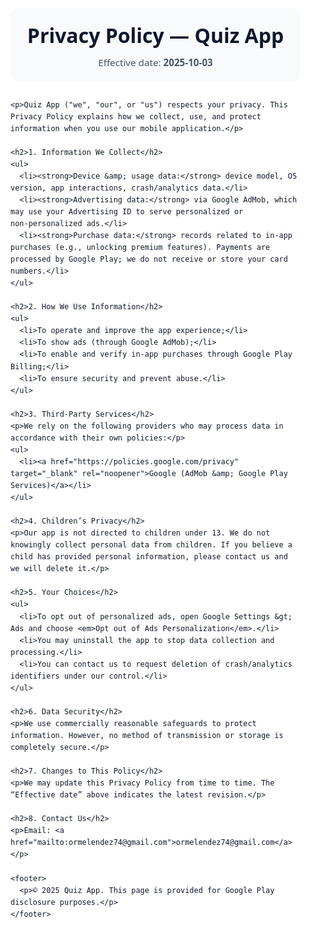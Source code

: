<!DOCTYPE html>
<html lang="en">
<head>
  <meta charset="utf-8">
  <meta name="viewport" content="width=device-width, initial-scale=1">
  <title>Privacy Policy — Quiz App</title>
  <meta name="description" content="Privacy Policy for Quiz App (ads via AdMob and in-app purchases via Google Play Billing).">
  <meta property="og:title" content="Privacy Policy — Quiz App">
  <meta property="og:description" content="Privacy Policy for Quiz App (ads via AdMob and in-app purchases via Google Play Billing).">
  <style>
    :root {
      --fg: #0f172a;
      --muted: #475569;
      --bg: #ffffff;
      --card: #f8fafc;
      --accent: #0ea5e9;
    }
    * { box-sizing: border-box; }
    html, body { margin: 0; padding: 0; background: var(--bg); color: var(--fg); font-family: system-ui, -apple-system, Segoe UI, Roboto, Noto Sans, Ubuntu, Cantarell, Helvetica, Arial, sans-serif; line-height: 1.6; }
    .wrap { max-width: 880px; margin: 0 auto; padding: 32px 20px 64px; }
    header { padding: 18px 20px; background: var(--card); border-radius: 16px; margin-bottom: 28px; }
    h1 { margin: 0 0 6px; font-size: 2rem; }
    .updated { color: var(--muted); font-size: 0.95rem; }
    h2 { margin-top: 28px; font-size: 1.35rem; }
    a { color: var(--accent); text-decoration: none; }
    a:hover { text-decoration: underline; }
    ul { padding-left: 1.1rem; }
    footer { margin-top: 36px; color: var(--muted); font-size: .95rem; }
    @media print {
      header { background: none; border: 1px solid #e5e7eb; }
      a::after { content: " (" attr(href) ")"; font-size: .9em; }
    }
  </style>
</head>
<body>
  <div class="wrap">
    <header>
      <h1>Privacy Policy — <span>Quiz App</span></h1>
      <div class="updated">Effective date: <strong>2025-10-03</strong></div>
    </header>

    <p>Quiz App ("we", "our", or "us") respects your privacy. This Privacy Policy explains how we collect, use, and protect information when you use our mobile application.</p>

    <h2>1. Information We Collect</h2>
    <ul>
      <li><strong>Device &amp; usage data:</strong> device model, OS version, app interactions, crash/analytics data.</li>
      <li><strong>Advertising data:</strong> via Google AdMob, which may use your Advertising ID to serve personalized or non‑personalized ads.</li>
      <li><strong>Purchase data:</strong> records related to in‑app purchases (e.g., unlocking premium features). Payments are processed by Google Play; we do not receive or store your card numbers.</li>
    </ul>

    <h2>2. How We Use Information</h2>
    <ul>
      <li>To operate and improve the app experience;</li>
      <li>To show ads (through Google AdMob);</li>
      <li>To enable and verify in‑app purchases through Google Play Billing;</li>
      <li>To ensure security and prevent abuse.</li>
    </ul>

    <h2>3. Third‑Party Services</h2>
    <p>We rely on the following providers who may process data in accordance with their own policies:</p>
    <ul>
      <li><a href="https://policies.google.com/privacy" target="_blank" rel="noopener">Google (AdMob &amp; Google Play Services)</a></li>
    </ul>

    <h2>4. Children’s Privacy</h2>
    <p>Our app is not directed to children under 13. We do not knowingly collect personal data from children. If you believe a child has provided personal information, please contact us and we will delete it.</p>

    <h2>5. Your Choices</h2>
    <ul>
      <li>To opt out of personalized ads, open Google Settings &gt; Ads and choose <em>Opt out of Ads Personalization</em>.</li>
      <li>You may uninstall the app to stop data collection and processing.</li>
      <li>You can contact us to request deletion of crash/analytics identifiers under our control.</li>
    </ul>

    <h2>6. Data Security</h2>
    <p>We use commercially reasonable safeguards to protect information. However, no method of transmission or storage is completely secure.</p>

    <h2>7. Changes to This Policy</h2>
    <p>We may update this Privacy Policy from time to time. The “Effective date” above indicates the latest revision.</p>

    <h2>8. Contact Us</h2>
    <p>Email: <a href="mailto:ormelendez74@gmail.com">ormelendez74@gmail.com</a></p>

    <footer>
      <p>© 2025 Quiz App. This page is provided for Google Play disclosure purposes.</p>
    </footer>
  </div>
</body>
</html>

